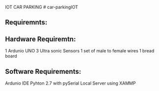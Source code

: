 IOT CAR PARKING # car-parkingIOT

Requiremnts:
---------------
Hardware Requiremtn:
-------------------
1 Ardunio UNO
3 Ultra sonic Sensors
1 set of male to female wires
1 bread board

Software Requirements:
---------------------
Ardunio IDE
Pyhton 2.7 with pySerial
Local Server using XAMMP 
